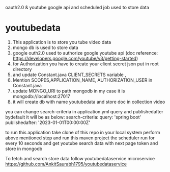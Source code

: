 
oauth2.0 &amp; youtube google api and scheduled job used to store data
# youtubedata
1. This application is to store you tube video data
2. mongo db is used to store data
3. google outh2.0 used to authorize google youtube api (doc reference: https://developers.google.com/youtube/v3/getting-started)
4. for Authorization you have to create your client secret json put in root directory
5. and update Constant.java CLIENT_SECRETS variable , 
6. Mention SCOPES,APPLICATION_NAME, AUTHORIZATION_USER in Constant.java
7. update MONGO_URI to path mongodb in my case it is mongodb://localhost:27017
8. it will create db with name youtubedata and store doc in collection video

you can change search-criteria in application.yml  query and publishedafter
bydefault it will be as below:
search-criteria:
query: 'spring boot'
publishedafter: '2023-01-01T00:00:00Z'

to run this application take clone of this repo in your local system perform above mentioned step and run this maven project
the scheduler run for every 10 seconds and get youtube search data with next page token and store in mongodb

To fetch and search store data follow youtubedataservice microservice
https://github.com/AnkitSaurabh1795/youtubedataservice